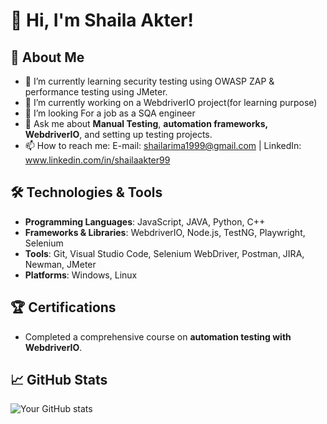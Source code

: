 # 👋 Hi, I'm Shaila Akter!

## 🚀 About Me
- 🌱 I’m currently learning security testing using OWASP ZAP & performance testing using JMeter.
- 🔭 I’m currently working on a WebdriverIO project(for learning purpose)
- 👯 I’m looking For a job as a SQA engineer
- 💬 Ask me about **Manual Testing**, **automation frameworks, WebdriverIO**, and setting up testing projects.
- 📫 How to reach me: E-mail: shailarima1999@gmail.com | LinkedIn: www.linkedin.com/in/shailaakter99

## 🛠️ Technologies & Tools
- **Programming Languages**: JavaScript, JAVA, Python, C++
- **Frameworks & Libraries**: WebdriverIO, Node.js, TestNG, Playwright, Selenium 
- **Tools**: Git, Visual Studio Code, Selenium WebDriver, Postman, JIRA, Newman, JMeter
- **Platforms**: Windows, Linux 

## 🏆 Certifications
- Completed a comprehensive course on **automation testing with WebdriverIO**.




## 📈 GitHub Stats
![Your GitHub stats](https://github-readme-stats.vercel.app/api?username=Shaila1906&show_icons=true&theme=radical)
